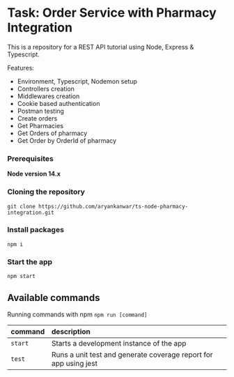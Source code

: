 # Task: Order Service with Pharmacy Integration

This is a repository for a REST API tutorial using Node, Express & Typescript.


Features:

- Environment, Typescript, Nodemon setup
- Controllers creation
- Middlewares creation
- Cookie based authentication
- Postman testing
- Create orders
- Get Pharmacies
- Get Orders of pharmacy
- Get Order by OrderId of pharmacy

### Prerequisites

**Node version 14.x**

### Cloning the repository

```shell
git clone https://github.com/aryankanwar/ts-node-pharmacy-integration.git
```

### Install packages

```shell
npm i
```

### Start the app

```shell
npm start
```

## Available commands

Running commands with npm `npm run [command]`

| command         | description                              |
| :-------------- | :--------------------------------------- |
| `start`         | Starts a development instance of the app |
| `test`          | Runs a unit test and generate coverage report for app using jest |

